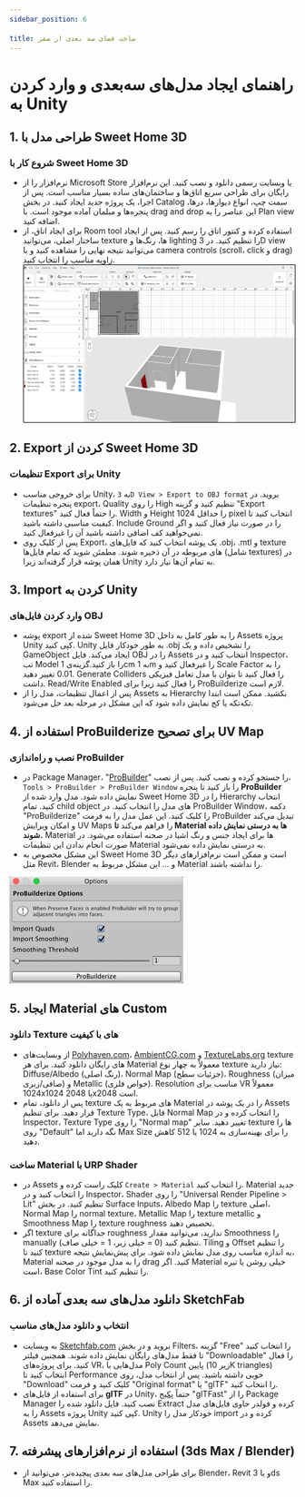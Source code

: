 ```yaml
---
sidebar_position: 6

title: ساخت فضای سه بعدی از صفر
---
```


# راهنمای ایجاد مدل‌های سه‌بعدی و وارد کردن به Unity

## 1. طراحی مدل با Sweet Home 3D

### شروع کار با Sweet Home 3D

- نرم‌افزار را از Microsoft Store یا وبسایت رسمی دانلود و نصب کنید. این نرم‌افزار رایگان برای طراحی سریع اتاق‌ها و ساختمان‌های ساده بسیار مناسب است. پس از اجرا، یک پروژه جدید ایجاد کنید. در بخش Catalog سمت چپ، انواع دیوارها، درها، پنجره‌ها و مبلمان آماده موجود است. با drag and drop این عناصر را به Plan view اضافه کنید.
- برای ایجاد اتاق، از Room tool استفاده کرده و کنتور اتاق را رسم کنید. پس از ایجاد ساختار اصلی، می‌توانید texture ها، رنگ‌ها و lighting را تنظیم کنید. در 3D view می‌توانید نتیجه نهایی را مشاهده کنید و با camera controls (scroll، click و drag) زاویه مناسب را انتخاب کنید.
  ![توضیح تصویر](./img/6-create-custom-room.png)

## 2. Export کردن از Sweet Home 3D

### تنظیمات Export برای Unity

- برای خروجی مناسب Unity، به `3D View > Export to OBJ format` بروید. در پنجره تنظیمات export، Quality را روی High تنظیم کنید و گزینه "Export textures" را حتماً فعال کنید. Width و Height را حداقل 1024 pixel انتخاب کنید تا کیفیت مناسبی داشته باشید. Include Ground را در صورت نیاز فعال کنید و اگر نمی‌خواهید کف اضافی داشته باشید آن را غیرفعال کنید.
- پس از کلیک روی Export، یک پوشه انتخاب کنید که فایل‌های .obj، .mtl و texture های مربوطه در آن ذخیره شوند. مطمئن شوید که تمام فایل‌ها (شامل textures) در همان پوشه قرار گرفته‌اند زیرا Unity به تمام آن‌ها نیاز دارد.

## 3. Import کردن به Unity

### وارد کردن فایل‌های OBJ

- پوشه export شده از Sweet Home 3D را به طور کامل به داخل Assets پروژه Unity کپی کنید. Unity به طور خودکار فایل .obj را تشخیص داده و یک GameObject ایجاد می‌کند. فایل OBJ را در Assets انتخاب کنید و در Inspector، تب Model را باز کنید.گزینه‌ی 1cm به 1m را غیرفعال کنید و Scale Factor را به 0.01 تغییر دهید. Generate Colliders را فعال کنید تا بتوان با مدل تعامل فیزیکی داشت. Read/Write Enabled را فعال کنید زیرا برای ProBuilderize لازم است.
- پس از اعمال تنظیمات، مدل را از Assets به Hierarchy بکشید. ممکن است ابتدا تکه‌تکه یا کج نمایش داده شود که این مشکل در مرحله بعد حل می‌شود.

## 4. استفاده از ProBuilderize برای تصحیح UV Map

### نصب و راه‌اندازی ProBuilder

- در Package Manager، "[ProBuilder](https://docs.unity3d.com/Packages/com.unity.probuilder@4.0/manual/Object_ProBuilderize.html)" را جستجو کرده و نصب کنید. پس از نصب، `Tools > ProBuilder > ProBuilder Window` را باز کنید تا پنجره **ProBuilder** نمایش داده شود. مدل وارد شده از Sweet Home 3D را در Hierarchy انتخاب کنید. تمام child object های مدل را انتخاب کنید. در ProBuilder Window، دکمه "ProBuilderize" را کلیک کنید. این عمل مدل را به فرمت ProBuilder تبدیل می‌کند و امکان ویرایش UV Maps را فراهم می‌کند **تا Material ها به درستی نمایش داده شوند.** Material ها برای ایجاد جنس و رنگ اشیا در صحنه استفاده می‌شود. در صورت انجام ندادن این تنظیمات Material به درستی نمایش داده نمی‌شود.
- این مشکل مخصوص به Sweet Home 3D است و ممکن است نرم‌افزار‌های دیگر مثل Revit، Blender و ... این مشکل مربوط به Material را نداشته باشند.

![توضیح تصویر](./img/6-create-custom-room-2.png)

## 5. ایجاد Material های Custom

### دانلود Texture های با کیفیت

- از وبسایت‌های [Polyhaven.com](https://polyhaven.com/)، [AmbientCG.com](https://ambientcg.com/) و [TextureLabs.org](https://texturelabs.org/) texture های رایگان دانلود کنید. برای هر Material معمولاً به چهار نوع texture نیاز دارید: Diffuse/Albedo (رنگ اصلی)، Normal Map (جزئیات سطح)، Roughness (میزان صافی/زبری) و Metallic (خواص فلزی). Resolution مناسب برای VR معمولاً 1024x1024 یا 2048x2048 است.
- پس از دانلود، تمام texture های مربوط به یک Material را در یک پوشه در Assets قرار دهید. برای تنظیم Texture Type، فایل Normal Map را انتخاب کرده و در Inspector، Texture Type را روی "Normal map" تغییر دهید. سایر texture ها را روی "Default" نگه دارید اما Max Size را برای بهینه‌سازی به 1024 یا 512 کاهش دهید.

### ساخت Material با URP Shader

- در Assets کلیک راست کرده و `Create > Material` را انتخاب کنید. Material جدید را انتخاب کنید و در Inspector، Shader را روی "Universal Render Pipeline > Lit" تنظیم کنید. در بخش Surface Inputs، Albedo Map را texture اصلی، Normal Map را normal texture، Metallic Map را texture metallic و Smoothness Map را texture roughness تخصیص دهید.
- اگر texture جداگانه برای roughness ندارید، می‌توانید مقدار Smoothness را manually تنظیم کنید (0 = خیلی زبر، 1 = خیلی صاف). Tiling و Offset را تنظیم کنید تا texture به اندازه مناسب روی مدل نمایش داده شود. برای پیش‌نمایش نتیجه، Material را به مدل موجود در صحنه drag کنید. اگر Material خیلی روشن یا تیره است، Base Color Tint را تنظیم کنید.

## 6. دانلود مدل‌های سه بعدی آماده از SketchFab

### انتخاب و دانلود مدل‌های مناسب

- به وبسایت [Sketchfab.com](https://sketchfab.com/3d-models) بروید و در بخش Filters، گزینه "Free" را انتخاب کنید تا فقط مدل‌های رایگان نمایش داده شوند. همچنین فیلتر "Downloadable" را فعال کنید. برای پروژه‌های VR، مدل‌هایی با Poly Count پایین (زیر 10K triangles) انتخاب کنید تا Performance خوبی داشته باشید. پس از انتخاب مدل، روی "Download" کلیک کنید و فرمت "Original format" یا "glTF" را انتخاب کنید.
- برای استفاده از فایل‌های **glTF** در Unity، حتماً [پکیج](https://github.com/atteneder/glTFast) "glTFast" را از Package Manager نصب کنید. فایل دانلود شده را Extract کرده و فولدر حاوی فایل‌های مدل را به Assets پروژه Unity کپی کنید. Unity خودکار مدل را import کرده و در Assets نمایش می‌دهد.

## 7. استفاده از نرم‌افزارهای پیشرفته (3ds Max / Blender)

- برای طراحی مدل‌های سه بعدی پیچیده‌تر، می‌توانید از Blender، Revit و یا 3ds Max را استفاده کنید.
